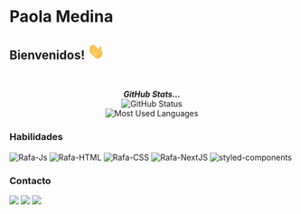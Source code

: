 # Paola Medina
## Bienvenidos!  <img src="https://raw.githubusercontent.com/ABSphreak/ABSphreak/master/gifs/Hi.gif" width="30px">
<br>

  
  <p align="center">
<i><b>GitHub Stats...</b></i><br>
<img src="https://github-readme-stats.vercel.app/api?username=paodesign&count_private=true&show_icons=true&theme=great-gatsby" alt="GitHub Status"/><br>
<img width="492px" src = "https://github-readme-stats.vercel.app/api/top-langs/?username=paodesign&show_icons=true&layout=compact&theme=great-gatsby" alt="Most Used Languages">
</p>


### Habilidades
<div>
  <img align="center" alt="Rafa-Js" height="30" width="30" src="https://user-images.githubusercontent.com/52223033/153652622-15734c8b-afd6-4834-9af9-6f7e507529ad.png">
  <img align="center" alt="Rafa-HTML" height="25" width="30" src="https://user-images.githubusercontent.com/52223033/153649850-5e9211a9-d0cc-4c2a-9ab0-804f269e68ed.png">
  <img align="center" alt="Rafa-CSS" height="25" width="30" src="https://user-images.githubusercontent.com/52223033/153649699-8f87e745-ab3a-4018-ab30-39aa536a100f.png">
  <img align="center" alt="Rafa-NextJS" height="25" width="30" src="https://user-images.githubusercontent.com/52223033/153651535-cc2c50c3-e163-4e68-a3cb-e155f66076e6.png">
  <img align="center" alt="styled-components" height="25" width="25" src="https://user-images.githubusercontent.com/52223033/153650054-adf6126f-98b0-47fd-952e-b99627de0807.png">

</div>
  
### Contacto
<a href="https://www.linkedin.com/in/paola-medina-58bb76186/" target="_blank"><img lign="center" width="24px"  src="https://github.com/TheDudeThatCode/TheDudeThatCode/blob/master/Assets/Linkedin.svg" target="_blank"></a>
<a href="paaaomedina@gmail.com" target="_blank"><img lign="center" width="24px"  src="https://github.com/TheDudeThatCode/TheDudeThatCode/blob/master/Assets/Gmail.svg"/></a>
<a href="https://instagram.com/pao___medina/" target="_blank"><img lign="center" width="24px" src="https://github.com/TheDudeThatCode/TheDudeThatCode/blob/master/Assets/Instagram.svg" target="_blank"></a>












